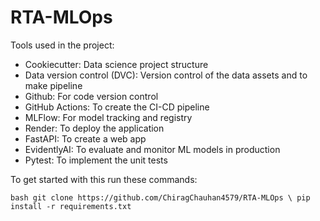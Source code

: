 # RTA-MLOps

Tools used in the project:

* Cookiecutter: Data science project structure
* Data version control (DVC): Version control of the data assets and to make pipeline
* Github: For code version control
* GitHub Actions: To create the CI-CD pipeline
* MLFlow: For model tracking and registry
* Render: To deploy the application
* FastAPI: To create a web app
* EvidentlyAI: To evaluate and monitor ML models in production
* Pytest: To implement the unit tests

To get started with this run these commands:

`bash
git clone https://github.com/ChiragChauhan4579/RTA-MLOps \
pip install -r requirements.txt
`

